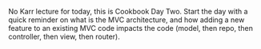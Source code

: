 No Karr lecture for today, this is Cookbook Day Two. Start the day with a quick reminder on what is the MVC architecture, and how adding a new feature to an existing MVC code impacts the code (model, then repo, then controller, then view, then router).
